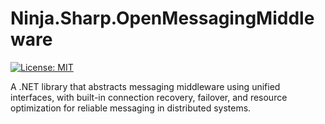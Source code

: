 # Ninja.Sharp.OpenMessagingMiddleware
[![License: MIT](https://img.shields.io/badge/License-MIT-yellow.svg)](https://opensource.org/licenses/MIT)

A .NET library that abstracts messaging middleware using unified interfaces, with built-in connection recovery, failover, and resource optimization for reliable messaging in distributed systems.
